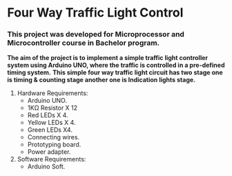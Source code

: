 # Four Way Traffic Light Control
### This project was developed for Microprocessor and Microcontroller course in Bachelor program.
**The aim of the project is to implement a simple traffic light controller system using Arduino UNO, where the traffic is controlled in a pre-defined timing system.**
**This simple four way traffic light circuit has two stage one is timing & counting stage another one is Indication lights stage.**
1. Hardware Requirements:
      * Arduino UNO.
    * 1KΩ Resistor X 12
    * Red LEDs X 4.
    * Yellow LEDs X 4.
    * Green LEDs X4.
    * Connecting wires.
    * Prototyping board.
    * Power adapter.
1. Software Requirements:
      * Arduino Soft.
